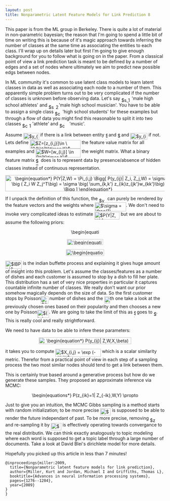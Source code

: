 ```yaml
---
layout: post
title: Nonparametric Latent Feature Models for Link Prediction 8
---
```


This paper is from the ML group in Berkeley.
There is quite a lot of material in non-parametric bayesian;
the reason that I'm going to spend a little bit of time on writing this is because of it's magic approach towards inferring the number of classes at the same time as associating the entities to each class.
I'll wrap up on details later but first I'm going to give enough background for you to follow what is going on in the paper.
From a classical point of view a link prediction task is meant to be defined by a number of edges and a set of nodes where ultimately we aim to predict new possible edgs between nodes.

In ML community it's common to use latent class models to learn latent classes in data as well as associating each node to a number of them.
This apparently simple problem turns out to be very complicated if the number of classes is unknown before observing data. 
Let's say <img alt="$s_1=$" src="https://rawgit.com/dadashkarimi/dadashkarimi.github.io/svgs/svgs/e63d5448ef61e2fd17edd20e83eeed26.svg?invert_in_darkmode" align="middle" width="32.355015pt" height="14.10255pt"/>'male high school athletes' and <img alt="$s_2=$" src="https://rawgit.com/dadashkarimi/dadashkarimi.github.io/svgs/svgs/caa80954b35018e0be0ea8d2119017fd.svg?invert_in_darkmode" align="middle" width="32.355015pt" height="14.10255pt"/>'male high school musician'. 
You have to be able to assign a single class <img alt="$c=$" src="https://rawgit.com/dadashkarimi/dadashkarimi.github.io/svgs/svgs/3318bc78ce112b6761f73b9288905746.svg?invert_in_darkmode" align="middle" width="24.39096pt" height="14.10255pt"/>'high school students' for these examples but through a flow of data you might find this reasonable to split it into two classes <img alt="$c_1=$" src="https://rawgit.com/dadashkarimi/dadashkarimi.github.io/svgs/svgs/b5cbeca3815c7e70bd9ff3164e0e51ee.svg?invert_in_darkmode" align="middle" width="31.76547pt" height="14.10255pt"/>'athlete' and <img alt="$c_2=$" src="https://rawgit.com/dadashkarimi/dadashkarimi.github.io/svgs/svgs/3367c6d79b877c913dccd683f3951fb9.svg?invert_in_darkmode" align="middle" width="31.76547pt" height="14.10255pt"/>'music'. 

Assume <img alt="$y_{ij}=1$" src="https://rawgit.com/dadashkarimi/dadashkarimi.github.io/svgs/svgs/193959917d5e875406dd5eab26c8139e.svg?invert_in_darkmode" align="middle" width="49.665pt" height="21.10812pt"/> if there is a link between entity <img alt="$i$" src="https://rawgit.com/dadashkarimi/dadashkarimi.github.io/svgs/svgs/77a3b857d53fb44e33b53e4c8b68351a.svg?invert_in_darkmode" align="middle" width="5.642109pt" height="21.60213pt"/> and <img alt="$j$" src="https://rawgit.com/dadashkarimi/dadashkarimi.github.io/svgs/svgs/36b5afebdba34564d884d347484ac0c7.svg?invert_in_darkmode" align="middle" width="7.6816575pt" height="21.60213pt"/> and <img alt="$y_{i,j}=0$" src="https://rawgit.com/dadashkarimi/dadashkarimi.github.io/svgs/svgs/67e3ad425f262d5d43ef11d4da43e404.svg?invert_in_darkmode" align="middle" width="53.569065pt" height="21.10812pt"/> if not. 
Lets define <img alt="$Z=[z_{i,j}]\in \{0,1\}^{N\times K}$" src="https://rawgit.com/dadashkarimi/dadashkarimi.github.io/svgs/svgs/859d4e2097e2da22e1254770851ac6e3.svg?invert_in_darkmode" align="middle" width="160.164345pt" height="27.59823pt"/> the feature value matrix for all examples and <img alt="$W=[w_{i,j}] \in R^{K\times K}$" src="https://rawgit.com/dadashkarimi/dadashkarimi.github.io/svgs/svgs/daa1032b51643b282c7bcad307157bbf.svg?invert_in_darkmode" align="middle" width="142.389885pt" height="27.59823pt"/> the weight matrix.
What a binary feature matrix <img alt="$Z$" src="https://rawgit.com/dadashkarimi/dadashkarimi.github.io/svgs/svgs/5b51bd2e6f329245d425b8002d7cf942.svg?invert_in_darkmode" align="middle" width="12.351075pt" height="22.38192pt"/> does is to represent data by presence/absence of hidden classes instead of continuous representation.
<p align="center"><img alt="\begin{equation*}&#10;P(Y|Z,W) = \Pi_{i,j} \Bigg[ P(y_{ij}| Z_i, Z_j,W) = \sigma \big ( Z_i W Z_j^T\big) = \sigma \big( \sum_{k,k'} z_{ik}z_{jk'}w_{kk'}\big) \Bigg ]&#10;\end{equation*}" src="https://rawgit.com/dadashkarimi/dadashkarimi.github.io/svgs/svgs/955edbc0b2eb83e8fc2d93a66ca13a71.svg?invert_in_darkmode" align="middle" width="523.52355pt" height="50.765715pt"/></p>

If I unpack the definition of this function, the <img alt="$y_{i,j}$" src="https://rawgit.com/dadashkarimi/dadashkarimi.github.io/svgs/svgs/782a78d8c11a2145d873d3bc48870864.svg?invert_in_darkmode" align="middle" width="22.634205pt" height="14.10255pt"/> can purely be rendered by the feature vectors and the weights where <img alt="$\sigma = \frac{1}{1+\exp (-x)}$" src="https://rawgit.com/dadashkarimi/dadashkarimi.github.io/svgs/svgs/9eaa22a843a8020f1a347b764412b390.svg?invert_in_darkmode" align="middle" width="98.448075pt" height="27.72033pt"/>.
We don't need to invoke very complicated ideas to estimate <img alt="$P(Y|Z,W)$" src="https://rawgit.com/dadashkarimi/dadashkarimi.github.io/svgs/svgs/e1ce5fa1d74b30b52d79c04d7177e556.svg?invert_in_darkmode" align="middle" width="79.726185pt" height="24.56553pt"/> but we are about to assume the following priors:
<p align="center"><img alt="\begin{equation*}&#10;Z \sim IBP(\alpha) &#10;\end{equation*}" src="https://rawgit.com/dadashkarimi/dadashkarimi.github.io/svgs/svgs/18c63f10b9a4ddca28b1e6bc16712caf.svg?invert_in_darkmode" align="middle" width="92.033205pt" height="16.376943pt"/></p>
<p align="center"><img alt="\begin{equation*}&#10;w_{kk'} \sim N(0,\delta^2_w) &#10;\end{equation*}" src="https://rawgit.com/dadashkarimi/dadashkarimi.github.io/svgs/svgs/4a56963c4a4f9bfe3637530d80b56ac5.svg?invert_in_darkmode" align="middle" width="114.4803pt" height="18.269295pt"/></p>
<p align="center"><img alt="\begin{equation*}&#10;y_{ij} \sim \delta(Z_iWZ_j^T)&#10;\end{equation*}" src="https://rawgit.com/dadashkarimi/dadashkarimi.github.io/svgs/svgs/5568287b2ca605e21e193a3d04493aea.svg?invert_in_darkmode" align="middle" width="119.228505pt" height="20.913915pt"/></p>

<img alt="$IBP(.)$" src="https://rawgit.com/dadashkarimi/dadashkarimi.github.io/svgs/svgs/cf8b75d677c758fa8caf59ef55c91a57.svg?invert_in_darkmode" align="middle" width="51.820065pt" height="24.56553pt"/> is the indian buffette process and explaining it gives huge amount of insight into this problem.
Let's assume the classes/features as a number of dishes and each customer is assumed to stop by a dish to fill her plate. 
This distribution has a set of very nice properties in particular it captures countable infinite number of classes.
We really don't want our prior somehow magically depends on the size of data.
So the first customer stops by Poisson<img alt="$(\alpha)$" src="https://rawgit.com/dadashkarimi/dadashkarimi.github.io/svgs/svgs/38f17d4708f8ad119c90e54b43954d60.svg?invert_in_darkmode" align="middle" width="23.2749pt" height="24.56553pt"/> number of dishes and the <img alt="$i-$" src="https://rawgit.com/dadashkarimi/dadashkarimi.github.io/svgs/svgs/7b7ccf0dc7f33e23877ead84bb57af55.svg?invert_in_darkmode" align="middle" width="18.379845pt" height="21.60213pt"/>th one take a look at the previously chosen ones based on their popularity and then chooses a new one by Poisson<img alt="$(\alpha/i)$" src="https://rawgit.com/dadashkarimi/dadashkarimi.github.io/svgs/svgs/a4ad10c795082c8b01669762c3919e17.svg?invert_in_darkmode" align="middle" width="37.10553pt" height="24.56553pt"/>.
We are going to take the limit of this as <img alt="$i$" src="https://rawgit.com/dadashkarimi/dadashkarimi.github.io/svgs/svgs/77a3b857d53fb44e33b53e4c8b68351a.svg?invert_in_darkmode" align="middle" width="5.642109pt" height="21.60213pt"/> goes to <img alt="$\infinity$" src="https://rawgit.com/dadashkarimi/dadashkarimi.github.io/svgs/svgs/e0c07b834cc98cd01db854cdce833d2d.svg?invert_in_darkmode" align="middle" width="8.1885045pt" height="14.10255pt"/>.
This is really cool and really strightforward. 

We need to have data to be able to infere these parameters:
<p align="center"><img alt="\begin{equation*}&#10; P(y_{ij}| Z,W,X,\beta) = \sigma \big ( Z_i W Z_j^T + \beta^T X_{ij} \big) &#10;\end{equation*}" src="https://rawgit.com/dadashkarimi/dadashkarimi.github.io/svgs/svgs/6170744f6ba3a56c8f93a068152b977b.svg?invert_in_darkmode" align="middle" width="291.73155pt" height="20.913915pt"/></p>

it takes you to compute <img alt="$X_{i,j} = \exp (-d(i,j))$" src="https://rawgit.com/dadashkarimi/dadashkarimi.github.io/svgs/svgs/21307b65cad84cae9442087ddc854d77.svg?invert_in_darkmode" align="middle" width="143.386485pt" height="24.56553pt"/> which is a scalar similarity metric. 
Therefor from a practical point of view in each step of a sampling process the two most similar nodes should tend to get a link between them. 

This is certainly true based around a generative process but how do we generate these samples.
They proposed an approximate inference via MCMC:
<p align="center"><img alt="\begin{equations*}&#10;P(z_{ik}=1| Z_{-ik},W,Y) \propto P(Y|z_{ik}=1,Z_{-ik},W)&#10;\end{equations*}" src="https://rawgit.com/dadashkarimi/dadashkarimi.github.io/svgs/svgs/2c2ca4e05835e160ee94bab2c00b3772.svg?invert_in_darkmode" align="middle" width="337.4976pt" height="16.376943pt"/></p> 
Just to give you an intuition, the MCMC Gibbs sampling is a method starts with random initialization; 
to be more precise <img alt="$Z_{-ik}$" src="https://rawgit.com/dadashkarimi/dadashkarimi.github.io/svgs/svgs/5e106c28ccbc3936410489fe9da8d97a.svg?invert_in_darkmode" align="middle" width="33.287595pt" height="22.38192pt"/> is supposed to be able to render the future independant of past.
To be more precise, removing <img alt="$z_{ik}$" src="https://rawgit.com/dadashkarimi/dadashkarimi.github.io/svgs/svgs/e444b929a98b82edf6fd7171777f06bf.svg?invert_in_darkmode" align="middle" width="19.48848pt" height="14.10255pt"/> and re-sampling it by <img alt="$Z_{-ik}$" src="https://rawgit.com/dadashkarimi/dadashkarimi.github.io/svgs/svgs/5e106c28ccbc3936410489fe9da8d97a.svg?invert_in_darkmode" align="middle" width="33.287595pt" height="22.38192pt"/> is effectively operating towards convergance to the real distributin.
We can think exactly analogously to topic modeling where each word is supposed to get a topic label through a large number of documents. 
Take a look at David Blei's dirichlete model for more details.

Hopefully you  picked up this article in less than 7 minutes!

```
@inproceedings{miller:2009,
  title={Nonparametric latent feature models for link prediction},
  author={Miller, Kurt and Jordan, Michael I and Griffiths, Thomas L},
  booktitle={Advances in neural information processing systems},
  pages={1276--1284},
  year={2009}
}
}
``` 

